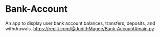 # Bank-Account
An app to display user bank account balances, transfers, deposits, and withdrawals.
https://replit.com/@JudithMagee/Bank-Account#main.py
